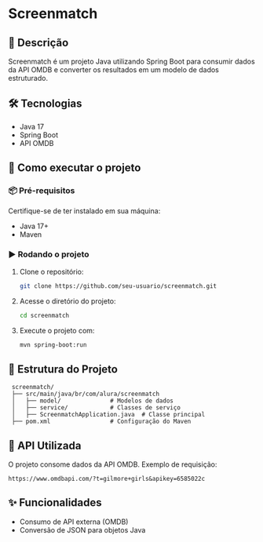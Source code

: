 # Screenmatch

## 📌 Descrição
Screenmatch é um projeto Java utilizando Spring Boot para consumir dados da API OMDB e converter os resultados em um modelo de dados estruturado. 

## 🛠️ Tecnologias
- Java 17
- Spring Boot
- API OMDB

## 🚀 Como executar o projeto
### 📦 Pré-requisitos
Certifique-se de ter instalado em sua máquina:
- Java 17+
- Maven

### ▶️ Rodando o projeto
1. Clone o repositório:
   ```bash
   git clone https://github.com/seu-usuario/screenmatch.git
   ```
2. Acesse o diretório do projeto:
   ```bash
   cd screenmatch
   ```
3. Execute o projeto com:
   ```bash
   mvn spring-boot:run
   ```

## 📂 Estrutura do Projeto
```
 screenmatch/
 ├── src/main/java/br/com/alura/screenmatch
 │   ├── model/              # Modelos de dados
 │   ├── service/            # Classes de serviço
 │   ├── ScreenmatchApplication.java  # Classe principal
 ├── pom.xml                 # Configuração do Maven
```

## 🔗 API Utilizada
O projeto consome dados da API OMDB. Exemplo de requisição:
```
https://www.omdbapi.com/?t=gilmore+girls&apikey=6585022c
```

## ✨ Funcionalidades
- Consumo de API externa (OMDB)
- Conversão de JSON para objetos Java
